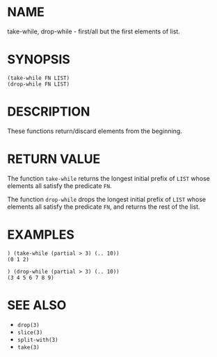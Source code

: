 # NAME
take-while, drop-while - first/all but the first elements of list.

# SYNOPSIS

    (take-while FN LIST)
    (drop-while FN LIST)

# DESCRIPTION
These functions return/discard elements from the beginning.

# RETURN VALUE
The function `take-while` returns the longest initial prefix of `LIST` whose elements all satisfy the predicate `FN`.

The function `drop-while` drops the longest initial prefix of `LIST` whose elements all satisfy the predicate `FN`, and returns the rest of the list.

# EXAMPLES

    ) (take-while (partial > 3) (.. 10))
    (0 1 2)

    ) (drop-while (partial > 3) (.. 10))
    (3 4 5 6 7 8 9)

# SEE ALSO
- `drop(3)`
- `slice(3)`
- `split-with(3)`
- `take(3)`
